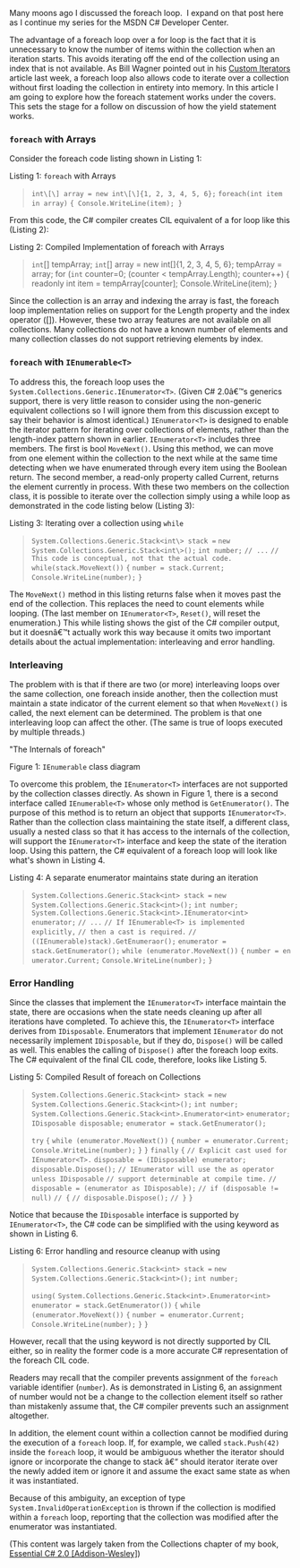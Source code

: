 

Many moons ago I discussed the foreach loop.  I expand on that post here as I continue my series for the MSDN C# Developer Center.

The advantage of a foreach loop over a for loop is the fact that it is unnecessary to know the number of items within the collection when an iteration starts. This avoids iterating off the end of the collection using an index that is not available. As Bill Wagner pointed out in his [Custom Iterators](https://msdn2.microsoft.com/en-us/vcsharp/bb264519.aspx) article last week, a foreach loop also allows code to iterate over a collection without first loading the collection in entirety into memory. In this article I am going to explore how the foreach statement works under the covers. This sets the stage for a follow on discussion of how the yield statement works.

### **``` foreach ``` with Arrays**

Consider the foreach code listing shown in Listing 1:

Listing 1: ``` foreach ``` with Arrays

> ``` int\[\] array = new int\[\]{1, 2, 3, 4, 5, 6}; ``` ``` foreach(int item in array) ``` ``` { Console.WriteLine(item); } ```

From this code, the C# compiler creates CIL equivalent of a for loop like this (Listing 2):

Listing 2: Compiled Implementation of foreach with Arrays

> ``` int ```\[\] tempArray; ``` int ```\[\] array = new int\[\]{1, 2, 3, 4, 5, 6}; tempArray = array; for (``` int ``` counter=0; (counter < tempArray.Length); counter++) { readonly int item = tempArray\[counter\]; Console.WriteLine(item); }

Since the collection is an array and indexing the array is fast, the foreach loop implementation relies on support for the Length property and the index operator (\[\]). However, these two array features are not available on all collections. Many collections do not have a known number of elements and many collection classes do not support retrieving elements by index.

### **``` foreach ``` with ``` IEnumerable<T> ```**

To address this, the foreach loop uses the ``` System.Collections.Generic.IEnumerator<T> ```. (Given C# 2.0â€™s generics support, there is very little reason to consider using the non-generic equivalent collections so I will ignore them from this discussion except to say their behavior is almost identical.) ``` IEnumerator<T> ``` is designed to enable the iterator pattern for iterating over collections of elements, rather than the length-index pattern shown in earlier. ``` IEnumerator<T> ``` includes three members. The first is bool ``` MoveNext() ```. Using this method, we can move from one element within the collection to the next while at the same time detecting when we have enumerated through every item using the Boolean return. The second member, a read-only property called Current, returns the element currently in process. With these two members on the collection class, it is possible to iterate over the collection simply using a while loop as demonstrated in the code listing below (Listing 3):

Listing 3: Iterating over a collection using ``` while ```

> ``` System.Collections.Generic.Stack<int\> stack = ``` ``` new System.Collections.Generic.Stack<int\>(); ``` ``` int number; ``` ``` // ... ``` ``` // This code is conceptual, not that the actual code. ``` ``` while(stack.MoveNext()) ``` ``` { ``` ``` number = stack.Current; ``` ``` Console.WriteLine(number); ``` ``` } ```

The ``` MoveNext() ``` method in this listing returns false when it moves past the end of the collection. This replaces the need to count elements while looping. (The last member on ``` IEnumerator<T> ```, ``` Reset() ```, will reset the enumeration.) This while listing shows the gist of the C# compiler output, but it doesnâ€™t actually work this way because it omits two important details about the actual implementation: interleaving and error handling.

### **Interleaving**

The problem with is that if there are two (or more) interleaving loops over the same collection, one foreach inside another, then the collection must maintain a state indicator of the current element so that when ``` MoveNext() ``` is called, the next element can be determined. The problem is that one interleaving loop can affect the other. (The same is true of loops executed by multiple threads.)

 "The Internals of foreach"

Figure 1: ``` IEnumerable ``` class diagram

To overcome this problem, the ``` IEnumerator<T> ``` interfaces are not supported by the collection classes directly. As shown in Figure 1, there is a second interface called ``` IEnumerable<T> ``` whose only method is ``` GetEnumerator() ```. The purpose of this method is to return an object that supports ``` IEnumerator<T> ```. Rather than the collection class maintaining the state itself, a different class, usually a nested class so that it has access to the internals of the collection, will support the ``` IEnumerator<T> ``` interface and keep the state of the iteration loop. Using this pattern, the C# equivalent of a foreach loop will look like what's shown in Listing 4.

Listing 4: A separate enumerator maintains state during an iteration

> ``` System.Collections.Generic.Stack<int> stack = ``` ``` new System.Collections.Generic.Stack<int>(); ``` ``` int number; ``` ``` System.Collections.Generic.Stack<int>.IEnumerator<int> ``` ``` enumerator; ``` ``` // ... ``` ``` // If IEnumerable<T> is implemented explicitly, ``` ``` // then a cast is required. ``` ``` // ((IEnumerable)stack).GetEnumeraor(); ``` ``` enumerator = stack.GetEnumerator(); ``` ``` while (enumerator.MoveNext()) ``` ``` { ``` ``` number = en umerator.Current; ``` ``` Console.WriteLine(number); ``` ``` } ```

### **Error Handling**

Since the classes that implement the ``` IEnumerator<T> ``` interface maintain the state, there are occasions when the state needs cleaning up after all iterations have completed. To achieve this, the ``` IEnumerator<T> ``` interface derives from ``` IDisposable ```. Enumerators that implement ``` IEnumerator ``` do not necessarily implement ``` IDisposable ```, but if they do, ``` Dispose() ``` will be called as well. This enables the calling of ``` Dispose() ``` after the foreach loop exits. The C# equivalent of the final CIL code, therefore, looks like Listing 5.

Listing 5: Compiled Result of foreach on Collections

> ``` System.Collections.Generic.Stack<int> stack = ``` ``` new System.Collections.Generic.Stack<int>(); ``` ``` int number; ``` ``` System.Collections.Generic.Stack<int>.Enumerator<int> ``` ``` enumerator; ``` ``` IDisposable disposable; ``` ``` enumerator = stack.GetEnumerator(); ```
> 
> ``` try ``` ``` { ``` ``` while (enumerator.MoveNext()) ``` ``` { ``` ``` number = enumerator.Current; ``` ``` Console.WriteLine(number); ``` ``` } ``` ``` } ``` ``` finally ``` ``` { ``` ``` // Explicit cast used for IEnumerator<T>. ``` ``` disposable = (IDisposable) enumerator; ``` ``` disposable.Dispose(); ``` ``` // IEnumerator will use the as operator unless IDisposable ``` ``` // support determinable at compile time. ``` ``` // disposable = (enumerator as IDisposable); ``` ``` // if (disposable != null) ``` ``` // { ``` ``` // disposable.Dispose(); ``` ``` // } ``` ``` } ```

Notice that because the ``` IDisposable ``` interface is supported by ``` IEnumerator<T> ```, the C# code can be simplified with the using keyword as shown in Listing 6.

Listing 6: Error handling and resource cleanup with using

> ``` System.Collections.Generic.Stack<int> stack = ``` ``` new System.Collections.Generic.Stack<int>(); ``` ``` int number; ```
> 
> ``` using( ``` ``` System.Collections.Generic.Stack<int>.Enumerator<int> ``` ``` enumerator = stack.GetEnumerator()) ``` ``` { ``` ``` while (enumerator.MoveNext()) ``` ``` { ``` ``` number = enumerator.Current; ``` ``` Console.WriteLine(number); ``` ``` } ``` ``` } ```

However, recall that the using keyword is not directly supported by CIL either, so in reality the former code is a more accurate C# representation of the foreach CIL code.

Readers may recall that the compiler prevents assignment of the ``` foreach ``` variable identifier (``` number ```). As is demonstrated in Listing 6, an assignment of number would not be a change to the collection element itself so rather than mistakenly assume that, the C# compiler prevents such an assignment altogether.

In addition, the element count within a collection cannot be modified during the execution of a ``` foreach ``` loop. If, for example, we called ``` stack.Push(42) ``` inside the ``` foreach ``` loop, it would be ambiguous whether the iterator should ignore or incorporate the change to stack â€“ should iterator iterate over the newly added item or ignore it and assume the exact same state as when it was instantiated.

Because of this ambiguity, an exception of type ``` System.InvalidOperationException ``` is thrown if the collection is modified within a ``` foreach ``` loop, reporting that the collection was modified after the enumerator was instantiated.

(This content was largely taken from the Collections chapter of my book, [Essential C# 2.0 \[Addison-Wesley\]](/essentialcsharp7))

